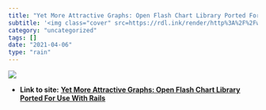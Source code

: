 ```yaml
---
title: "Yet More Attractive Graphs: Open Flash Chart Library Ported For Use With Rails"
subtitle: '<img class="cover" src=https://rdl.ink/render/http%3A%2F%2Fwww.railsinside.com%2Felsewhere%2F56-yet-...'
category: "uncategorized"
tags: []
date: "2021-04-06"
type: "rain"
---
```

<img class="cover" src=https://rdl.ink/render/http%3A%2F%2Fwww.railsinside.com%2Felsewhere%2F56-yet-more-attractive-graphs-open-flash-chart-library-ported-for-use-with-rails.html>


* **Link to site:** **[Yet More Attractive Graphs: Open Flash Chart Library Ported For Use With Rails](http://www.railsinside.com/elsewhere/56-yet-more-attractive-graphs-open-flash-chart-library-ported-for-use-with-rails.html)**
